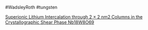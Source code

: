 #WadsleyRoth
#tungsten

[Superionic Lithium Intercalation through 2 × 2 nm2 Columns in the Crystallographic Shear Phase Nb18W8O69](https://pubs.acs.org/doi/10.1021/acs.chemmater.9b05403)